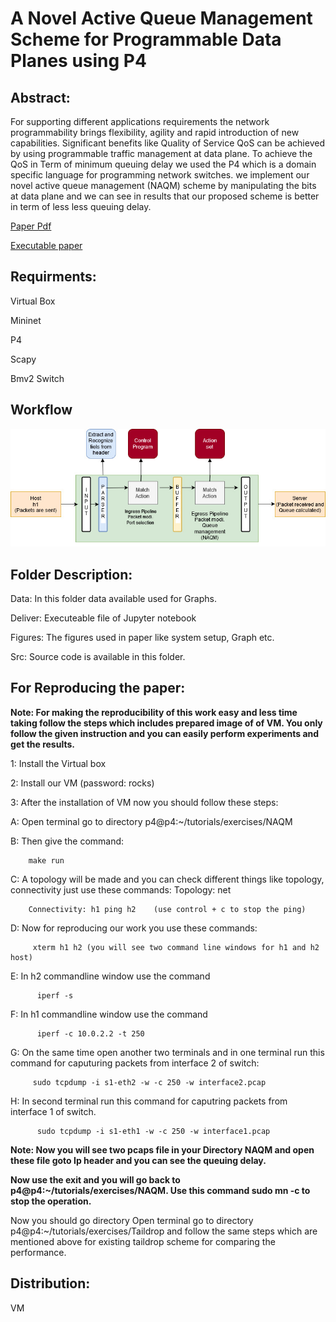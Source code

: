 # A Novel Active Queue Management Scheme for Programmable Data Planes using P4

## Abstract:
For supporting different applications requirements the network programmability brings flexibility, agility and rapid
introduction of new capabilities. Significant benefits like Quality of Service QoS can be achieved by using programmable traffic management at data plane. To achieve the QoS in Term of minimum queuing delay we used the P4 which is a domain
specific language for programming network switches. we implement our novel active queue management (NAQM) scheme by
manipulating the bits at data plane and we can see in results that our proposed scheme is better in term of less less queuing
delay.

[Paper Pdf](https://github.com/Meerkhan12/Reproducible-research/blob/master/deliver/Project.pdf)

[Executable paper](https://github.com/Meerkhan12/Reproducible-research/blob/master/deliver/draft3.ipynb)



## Requirments:

Virtual Box

Mininet
 
P4
 
Scapy
 
Bmv2 Switch


## Workflow

![alt text](https://github.com/Meerkhan12/Reproducible-research/blob/master/figures/flowchart.jpg)


## Folder Description:

Data: In this folder data available used for Graphs.

Deliver: Executeable file of Jupyter notebook

Figures: The figures used in paper like system setup, Graph etc.

Src: Source code is available in this folder.


## For Reproducing the paper:

**Note: For making the reproducibility of this work easy and less time taking follow the steps which includes prepared image of of VM. You only follow the given instruction and you can easily perform experiments and get the results.**

1: Install the Virtual box

2: Install our VM   (password: rocks)

3: After the installation of VM now you should follow these steps:

A: Open terminal go to directory p4@p4:~/tutorials/exercises/NAQM

B: Then give the command:

        make run
        
C: A topology will be made and you can check different things like topology, connectivity just use these commands:
        Topology: net
        
        Connectivity: h1 ping h2    (use control + c to stop the ping)
        
D: Now for reproducing our work you use these commands:
         
         xterm h1 h2 (you will see two command line windows for h1 and h2 host)
         
E: In h2 commandline window use the command

          iperf -s

F: In h1 commandline window use the command
          
          iperf -c 10.0.2.2 -t 250
          
G: On the same time open another two terminals and in one terminal run this command for caputuring packets from interface 2 of switch:
         
         sudo tcpdump -i s1-eth2 -w -c 250 -w interface2.pcap
         
H: In second terminal run this command for caputring packets from interface 1 of switch.
          
          sudo tcpdump -i s1-eth1 -w -c 250 -w interface1.pcap
          
**Note: Now you will see two pcaps file in your Directory NAQM and open these file goto Ip header and you can see the queuing delay.**

**Now use the exit and you will go back to p4@p4:~/tutorials/exercises/NAQM. Use this command sudo mn -c to stop the operation.**


Now you should go directory Open terminal go to directory p4@p4:~/tutorials/exercises/Taildrop and follow the same steps which are mentioned above for existing  taildrop scheme for comparing the performance.


## Distribution:
VM 
